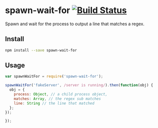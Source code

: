 # spawn-wait-for [![Build Status](https://travis-ci.org/leahciMic/spawn-wait-for.svg?branch=master)](https://travis-ci.org/leahciMic/spawn-wait-for)

Spawn and wait for the process to output a line that matches a regex.

## Install

```sh
npm install --save spawn-wait-for
```

## Usage

```js
var spawnWaitFor = require('spawn-wait-for');

spawnWaitFor('fakeServer', /server is running/).then(function(obj) {
  obj = {
    process: Object, // a child process object,
    matches: Array, // the regex sub matches
    line: String // the line that matched
  };
});

});
```
